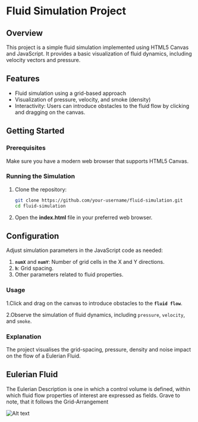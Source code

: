 # Fluid Simulation Project

## Overview

This project is a simple fluid simulation implemented using HTML5 Canvas and JavaScript. It provides a basic visualization of fluid dynamics, including velocity vectors and pressure.

## Features

- Fluid simulation using a grid-based approach
- Visualization of pressure, velocity, and smoke (density)
- Interactivity: Users can introduce obstacles to the fluid flow by clicking and dragging on the canvas.

## Getting Started

### Prerequisites

Make sure you have a modern web browser that supports HTML5 Canvas.

### Running the Simulation

1. Clone the repository:

   ```bash
   git clone https://github.com/your-username/fluid-simulation.git
   cd fluid-simulation

2. Open the **index.html** file in your preferred web browser.

## Configuration

Adjust simulation parameters in the JavaScript code as needed:

1. **`numX`** and **`numY`**: Number of grid cells in the X and Y directions.
2. **`h`**: Grid spacing.
3. Other parameters related to fluid properties.

### Usage
1.Click and drag on the canvas to introduce obstacles to the **`fluid flow`**.

2.Observe the simulation of fluid dynamics, including `pressure`, `velocity`, and `smoke`.


### Explanation

The project visualises the grid-spacing, pressure, density and noise impact on the flow of a Eulerian Fluid.

## Eulerian Fluid

The Eulerian Description is one in which a control volume is defined, within which fluid flow properties of interest are expressed as fields. Grave to note, that it follows the Grid-Arrangement

![Alt text](https://assets.digitalocean.com/articles/alligator/boo.svg )

